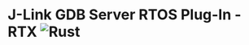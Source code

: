 # J-Link GDB Server RTOS Plug-In - RTX ![Rust](https://github.com/RisinT96/jlink-rtos-plugin-rtx/workflows/Rust/badge.svg)

